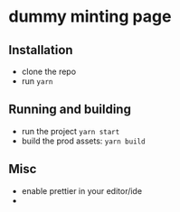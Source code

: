 # dummy minting page

## Installation

* clone the repo
* run `yarn`

## Running and building

* run the project `yarn start`
* build the prod assets: `yarn build`

## Misc

* enable prettier in your editor/ide
* 